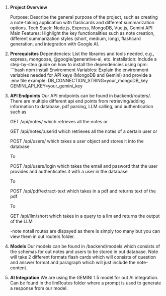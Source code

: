 1. **Project Overview**

    Purpose: Describe the general purpose of the project, such as creating a note-taking application with flashcards and different summarization options.
    Tech Stack:  Node.js, Express, MongoDB, Vue.js, Gemini API
    Main Features: Highlight the key functionalities such as note creation, different summarization styles (short, medium, long), flashcard generation, and integration with Google AI.

2. **Prerequisites**
    Dependencies: List the libraries and tools needed, e.g., express, mongoose, @google/generative-ai, etc.
    Installation: Include a step-by-step guide on how to install the dependencies using npm:
        ```bash
        npm install
    Environment Variables: Explain the environment variables needed for API keys (MongoDB and Gemini) and provide a .env file example:
    DB_CONNECTION_STRING=your_mongoDB_key
    GEMINI_API_KEY=your_gemini_key

3. **API Endpoints**
    Our API endpoints can be found in backend/routers/. There are multiple different api end points from retrieving/adding information to database, pdf parsing, LLM calling, and authentication such as 

    GET /api/notes/
    which retrieves all the notes or 

    GET /api/notes/:userid
    which retrieves all the notes of a certain user or

    POST /api/users/ 
    which takes a user object and stores it into the database

    To

    POST /api/users/login
    which takes the email and pasword that the user provides and authenticates it with a user in the database

    To 

    POST /api/pdf/extract-text
    which takes in a pdf and returns text of the pdf

    To 

    GET /api/llm/short
    which takes in a query to a llm and returns the output of the LLM

    -note notall routes are dispayed as there is simply too many but you can view them in out routers folder.

4. **Models**
    Our models can be found in /backend/models which consists of the schemas for out notes and users to be stored in out database.
    Note will take 2 different formats flash cards which will consists of question and answer format and paragraph which will just include the note-content.

5. **AI Integration**
    We are using the GEMINI 1.5 model for out AI integration. Can be found in the llmRoutes folder where a prompt is used to generate a response from our model.